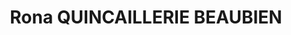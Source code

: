 ---
title: "Rona QUINCAILLERIE BEAUBIEN"
url: /montreal/rona-quincaillerie-beaubien/
shop: doityourself
---